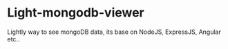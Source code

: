 # Light-mongodb-viewer
Lightly way to see mongoDB data, its base on NodeJS, ExpressJS, Angular etc..
